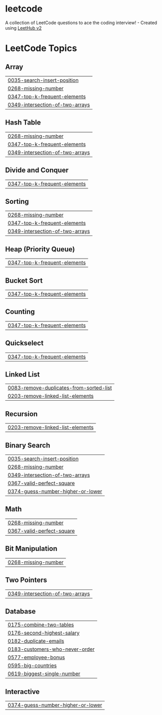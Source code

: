 # leetcode
A collection of LeetCode questions to ace the coding interview! - Created using [LeetHub v2](https://github.com/arunbhardwaj/LeetHub-2.0)

<!---LeetCode Topics Start-->
# LeetCode Topics
## Array
|  |
| ------- |
| [0035-search-insert-position](https://github.com/iamshilpirani/leetcode/tree/master/0035-search-insert-position) |
| [0268-missing-number](https://github.com/iamshilpirani/leetcode/tree/master/0268-missing-number) |
| [0347-top-k-frequent-elements](https://github.com/iamshilpirani/leetcode/tree/master/0347-top-k-frequent-elements) |
| [0349-intersection-of-two-arrays](https://github.com/iamshilpirani/leetcode/tree/master/0349-intersection-of-two-arrays) |
## Hash Table
|  |
| ------- |
| [0268-missing-number](https://github.com/iamshilpirani/leetcode/tree/master/0268-missing-number) |
| [0347-top-k-frequent-elements](https://github.com/iamshilpirani/leetcode/tree/master/0347-top-k-frequent-elements) |
| [0349-intersection-of-two-arrays](https://github.com/iamshilpirani/leetcode/tree/master/0349-intersection-of-two-arrays) |
## Divide and Conquer
|  |
| ------- |
| [0347-top-k-frequent-elements](https://github.com/iamshilpirani/leetcode/tree/master/0347-top-k-frequent-elements) |
## Sorting
|  |
| ------- |
| [0268-missing-number](https://github.com/iamshilpirani/leetcode/tree/master/0268-missing-number) |
| [0347-top-k-frequent-elements](https://github.com/iamshilpirani/leetcode/tree/master/0347-top-k-frequent-elements) |
| [0349-intersection-of-two-arrays](https://github.com/iamshilpirani/leetcode/tree/master/0349-intersection-of-two-arrays) |
## Heap (Priority Queue)
|  |
| ------- |
| [0347-top-k-frequent-elements](https://github.com/iamshilpirani/leetcode/tree/master/0347-top-k-frequent-elements) |
## Bucket Sort
|  |
| ------- |
| [0347-top-k-frequent-elements](https://github.com/iamshilpirani/leetcode/tree/master/0347-top-k-frequent-elements) |
## Counting
|  |
| ------- |
| [0347-top-k-frequent-elements](https://github.com/iamshilpirani/leetcode/tree/master/0347-top-k-frequent-elements) |
## Quickselect
|  |
| ------- |
| [0347-top-k-frequent-elements](https://github.com/iamshilpirani/leetcode/tree/master/0347-top-k-frequent-elements) |
## Linked List
|  |
| ------- |
| [0083-remove-duplicates-from-sorted-list](https://github.com/iamshilpirani/leetcode/tree/master/0083-remove-duplicates-from-sorted-list) |
| [0203-remove-linked-list-elements](https://github.com/iamshilpirani/leetcode/tree/master/0203-remove-linked-list-elements) |
## Recursion
|  |
| ------- |
| [0203-remove-linked-list-elements](https://github.com/iamshilpirani/leetcode/tree/master/0203-remove-linked-list-elements) |
## Binary Search
|  |
| ------- |
| [0035-search-insert-position](https://github.com/iamshilpirani/leetcode/tree/master/0035-search-insert-position) |
| [0268-missing-number](https://github.com/iamshilpirani/leetcode/tree/master/0268-missing-number) |
| [0349-intersection-of-two-arrays](https://github.com/iamshilpirani/leetcode/tree/master/0349-intersection-of-two-arrays) |
| [0367-valid-perfect-square](https://github.com/iamshilpirani/leetcode/tree/master/0367-valid-perfect-square) |
| [0374-guess-number-higher-or-lower](https://github.com/iamshilpirani/leetcode/tree/master/0374-guess-number-higher-or-lower) |
## Math
|  |
| ------- |
| [0268-missing-number](https://github.com/iamshilpirani/leetcode/tree/master/0268-missing-number) |
| [0367-valid-perfect-square](https://github.com/iamshilpirani/leetcode/tree/master/0367-valid-perfect-square) |
## Bit Manipulation
|  |
| ------- |
| [0268-missing-number](https://github.com/iamshilpirani/leetcode/tree/master/0268-missing-number) |
## Two Pointers
|  |
| ------- |
| [0349-intersection-of-two-arrays](https://github.com/iamshilpirani/leetcode/tree/master/0349-intersection-of-two-arrays) |
## Database
|  |
| ------- |
| [0175-combine-two-tables](https://github.com/iamshilpirani/leetcode/tree/master/0175-combine-two-tables) |
| [0176-second-highest-salary](https://github.com/iamshilpirani/leetcode/tree/master/0176-second-highest-salary) |
| [0182-duplicate-emails](https://github.com/iamshilpirani/leetcode/tree/master/0182-duplicate-emails) |
| [0183-customers-who-never-order](https://github.com/iamshilpirani/leetcode/tree/master/0183-customers-who-never-order) |
| [0577-employee-bonus](https://github.com/iamshilpirani/leetcode/tree/master/0577-employee-bonus) |
| [0595-big-countries](https://github.com/iamshilpirani/leetcode/tree/master/0595-big-countries) |
| [0619-biggest-single-number](https://github.com/iamshilpirani/leetcode/tree/master/0619-biggest-single-number) |
## Interactive
|  |
| ------- |
| [0374-guess-number-higher-or-lower](https://github.com/iamshilpirani/leetcode/tree/master/0374-guess-number-higher-or-lower) |
<!---LeetCode Topics End-->